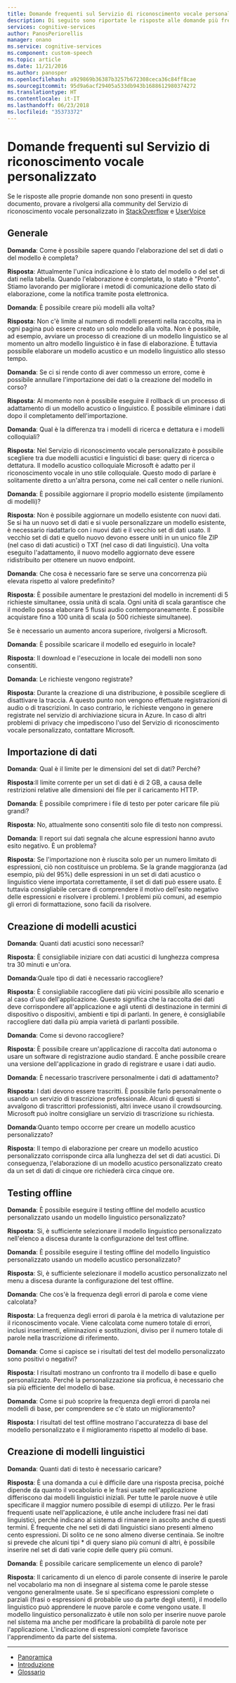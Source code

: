 ```yaml
---
title: Domande frequenti sul Servizio di riconoscimento vocale personalizzato in Azure | Microsoft Docs
description: Di seguito sono riportate le risposte alle domande più frequenti sul Servizio di riconoscimento vocale personalizzato.
services: cognitive-services
author: PanosPeriorellis
manager: onano
ms.service: cognitive-services
ms.component: custom-speech
ms.topic: article
ms.date: 11/21/2016
ms.author: panosper
ms.openlocfilehash: a929869b36387b3257b672308ceca36c84ff8cae
ms.sourcegitcommit: 95d9a6acf29405a533db943b1688612980374272
ms.translationtype: HT
ms.contentlocale: it-IT
ms.lasthandoff: 06/23/2018
ms.locfileid: "35373372"
---
```

# <a name="custom-speech-service-frequently-asked-questions"></a>Domande frequenti sul Servizio di riconoscimento vocale personalizzato

Se le risposte alle proprie domande non sono presenti in questo documento, provare a rivolgersi alla community del Servizio di riconoscimento vocale personalizzato in [StackOverflow](https://stackoverflow.com/questions/tagged/project-oxford+or+microsoft-cognitive) e [UserVoice](https://cognitive.uservoice.com/)

## <a name="general"></a>Generale

**Domanda**: Come è possibile sapere quando l'elaborazione del set di dati o del modello è completa?

**Risposta**: Attualmente l'unica indicazione è lo stato del modello o del set di dati nella tabella.
Quando l'elaborazione è completata, lo stato è "Pronto".
Stiamo lavorando per migliorare i metodi di comunicazione dello stato di elaborazione, come la notifica tramite posta elettronica.

**Domanda**: È possibile creare più modelli alla volta?

**Risposta**: Non c'è limite al numero di modelli presenti nella raccolta, ma in ogni pagina può essere creato un solo modello alla volta.
Non è possibile, ad esempio, avviare un processo di creazione di un modello linguistico se al momento un altro modello linguistico è in fase di elaborazione.
È tuttavia possibile elaborare un modello acustico e un modello linguistico allo stesso tempo. 

**Domanda**: Se ci si rende conto di aver commesso un errore, come è possibile annullare l'importazione dei dati o la creazione del modello in corso? 

**Risposta**: Al momento non è possibile eseguire il rollback di un processo di adattamento di un modello acustico o linguistico.
È possibile eliminare i dati dopo il completamento dell'importazione.

**Domanda**: Qual è la differenza tra i modelli di ricerca e dettatura e i modelli colloquiali?

**Risposta**: Nel Servizio di riconoscimento vocale personalizzato è possibile scegliere tra due modelli acustici e linguistici di base:
query di ricerca o dettatura. Il modello acustico colloquiale Microsoft è adatto per il riconoscimento vocale in uno stile colloquiale.
Questo modo di parlare è solitamente diretto a un'altra persona, come nei call center o nelle riunioni.

**Domanda**: È possibile aggiornare il proprio modello esistente (impilamento di modelli)?

**Risposta**: Non è possibile aggiornare un modello esistente con nuovi dati.
Se si ha un nuovo set di dati e si vuole personalizzare un modello esistente, è necessario riadattarlo con i nuovi dati e il vecchio set di dati usato.
Il vecchio set di dati e quello nuovo devono essere uniti in un unico file ZIP (nel caso di dati acustici) o TXT (nel caso di dati linguistici). Una volta eseguito l'adattamento, il nuovo modello aggiornato deve essere ridistribuito per ottenere un nuovo endpoint.

**Domanda**: Che cosa è necessario fare se serve una concorrenza più elevata rispetto al valore predefinito? 

**Risposta**: È possibile aumentare le prestazioni del modello in incrementi di 5 richieste simultanee, ossia unità di scala. Ogni unità di scala garantisce che il modello possa elaborare 5 flussi audio contemporaneamente. È possibile acquistare fino a 100 unità di scala (o 500 richieste simultanee).

Se è necessario un aumento ancora superiore, rivolgersi a Microsoft.

**Domanda**: È possibile scaricare il modello ed eseguirlo in locale?

**Risposta**: Il download e l'esecuzione in locale dei modelli non sono consentiti.

**Domanda**: Le richieste vengono registrate?

**Risposta**: Durante la creazione di una distribuzione, è possibile scegliere di disattivare la traccia. A questo punto non vengono effettuate registrazioni di audio o di trascrizioni. In caso contrario, le richieste vengono in genere registrate nel servizio di archiviazione sicura in Azure. In caso di altri problemi di privacy che impediscono l'uso del Servizio di riconoscimento vocale personalizzato, contattare Microsoft.

## <a name="importing-data"></a>Importazione di dati

**Domanda**: Qual è il limite per le dimensioni del set di dati? Perché? 

**Risposta**:Il limite corrente per un set di dati è di 2 GB, a causa delle restrizioni relative alle dimensioni dei file per il caricamento HTTP. 

**Domanda**: È possibile comprimere i file di testo per poter caricare file più grandi? 

**Risposta**: No, attualmente sono consentiti solo file di testo non compressi.

**Domanda**: Il report sui dati segnala che alcune espressioni hanno avuto esito negativo. È un problema?

**Risposta**: Se l'importazione non è riuscita solo per un numero limitato di espressioni, ciò non costituisce un problema.
Se la grande maggioranza (ad esempio, più del 95%) delle espressioni in un set di dati acustico o linguistico viene importata correttamente, il set di dati può essere usato. È tuttavia consigliabile cercare di comprendere il motivo dell'esito negativo delle espressioni e risolvere i problemi.
I problemi più comuni, ad esempio gli errori di formattazione, sono facili da risolvere. 

## <a name="creating-am"></a>Creazione di modelli acustici

**Domanda**: Quanti dati acustici sono necessari?

**Risposta**: È consigliabile iniziare con dati acustici di lunghezza compresa tra 30 minuti e un'ora.

**Domanda**:Quale tipo di dati è necessario raccogliere?

**Risposta**: È consigliabile raccogliere dati più vicini possibile allo scenario e al caso d'uso dell'applicazione.
Questo significa che la raccolta dei dati deve corrispondere all'applicazione e agli utenti di destinazione in termini di dispositivo o dispositivi, ambienti e tipi di parlanti. In genere, è consigliabile raccogliere dati dalla più ampia varietà di parlanti possibile. 

**Domanda**: Come si devono raccogliere? 

**Risposta**: È possibile creare un'applicazione di raccolta dati autonoma o usare un software di registrazione audio standard.
È anche possibile creare una versione dell'applicazione in grado di registrare e usare i dati audio. 

**Domanda**: È necessario trascrivere personalmente i dati di adattamento? 

**Risposta**: I dati devono essere trascritti. È possibile farlo personalmente o usando un servizio di trascrizione professionale. Alcuni di questi si avvalgono di trascrittori professionisti, altri invece usano il crowdsourcing. Microsoft può inoltre consigliare un servizio di trascrizione su richiesta.

**Domanda**:Quanto tempo occorre per creare un modello acustico personalizzato?

**Risposta**: Il tempo di elaborazione per creare un modello acustico personalizzato corrisponde circa alla lunghezza del set di dati acustici.
Di conseguenza, l'elaborazione di un modello acustico personalizzato creato da un set di dati di cinque ore richiederà circa cinque ore. 

## <a name="offline-testing"></a>Testing offline

**Domanda**: È possibile eseguire il testing offline del modello acustico personalizzato usando un modello linguistico personalizzato?

**Risposta**: Sì, è sufficiente selezionare il modello linguistico personalizzato nell'elenco a discesa durante la configurazione del test offline.

**Domanda**: È possibile eseguire il testing offline del modello linguistico personalizzato usando un modello acustico personalizzato?

**Risposta**: Sì, è sufficiente selezionare il modello acustico personalizzato nel menu a discesa durante la configurazione del test offline.

**Domanda**: Che cos'è la frequenza degli errori di parola e come viene calcolata?

**Risposta**: La frequenza degli errori di parola è la metrica di valutazione per il riconoscimento vocale. Viene calcolata come numero totale di errori, inclusi inserimenti, eliminazioni e sostituzioni, diviso per il numero totale di parole nella trascrizione di riferimento.

**Domanda**: Come si capisce se i risultati del test del modello personalizzato sono positivi o negativi?

**Risposta**: I risultati mostrano un confronto tra il modello di base e quello personalizzato.
Perché la personalizzazione sia proficua, è necessario che sia più efficiente del modello di base.

**Domanda**: Come si può scoprire la frequenza degli errori di parola nei modelli di base, per comprendere se c'è stato un miglioramento? 

**Risposta**: I risultati del test offline mostrano l'accuratezza di base del modello personalizzato e il miglioramento rispetto al modello di base.

## <a name="creating-lm"></a>Creazione di modelli linguistici

**Domanda**: Quanti dati di testo è necessario caricare?

**Risposta**: È una domanda a cui è difficile dare una risposta precisa, poiché dipende da quanto il vocabolario e le frasi usate nell'applicazione differiscono dai modelli linguistici iniziali. Per tutte le parole nuove è utile specificare il maggior numero possibile di esempi di utilizzo. Per le frasi frequenti usate nell'applicazione, è utile anche includere frasi nei dati linguistici, perché indicano al sistema di rimanere in ascolto anche di questi termini.
È frequente che nel seti di dati linguistici siano presenti almeno cento espressioni. Di solito ce ne sono almeno diverse centinaia.
Se inoltre si prevede che alcuni tipi * di query siano più comuni di altri, è possibile inserire nel set di dati varie copie delle query più comuni.

**Domanda**: È possibile caricare semplicemente un elenco di parole?

**Risposta**: Il caricamento di un elenco di parole consente di inserire le parole nel vocabolario ma non di insegnare al sistema come le parole stesse vengono generalmente usate.
Se si specificano espressioni complete o parziali (frasi o espressioni di probabile uso da parte degli utenti), il modello linguistico può apprendere le nuove parole e come vengono usate. Il modello linguistico personalizzato è utile non solo per inserire nuove parole nel sistema ma anche per modificare la probabilità di parole note per l'applicazione. L'indicazione di espressioni complete favorisce l'apprendimento da parte del sistema. 

-----

 * [Panoramica](cognitive-services-custom-speech-home.md)
 * [Introduzione](cognitive-services-custom-speech-get-started.md)
 * [Glossario](cognitive-services-custom-speech-glossary.md)
